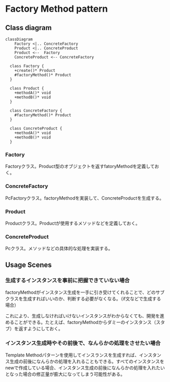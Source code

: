# Factory Method pattern

## Class diagram

```mermaid
classDiagram
    Factory <|.. ConcreteFactory
    Product <|.. ConcreteProduct
    Product <--  Factory
    ConcreteProduct <-- ConcreteFactory

  class Factory {
    +create()* Product
    #factoryMethod()* Product
  }

  class Product {
    +methodA()* void
    +methodB()* void
  }

  class ConcreteFactory {
    #factoryMethod()* Product
  }

  class ConcreteProduct {
    +methodA()* void
    +methodB()* void
  }
```

### Factory

Factoryクラス。Product型のオブジェクトを返すfatoryMethodを定義しておく。

### ConcreteFactory

PcFactoryクラス。factoryMethodを実装して、ConcreteProductを生成する。

### Product

Productクラス。Productが使用するメソッドなどを定義しておく。

### ConcreteProduct

Pcクラス。メソッドなどの具体的な処理を実装する。

## Usage Scenes

### 生成するインスタンスを事前に把握できていない場合

factoryMethodがインスタンス生成を一手に引き受けてくれることで、どのサブクラスを生成すればいいのか、判断する必要がなくなる。（if文などで生成する場合）

これにより、生成しなければいけないインスタンスがわからなくても、開発を進めることができる。たとえば、factoryMethodからダミーのインスタンス（スタブ）を返すようにしておく。

### インスタンス生成時やその前後で、なんらかの処理をさせたい場合

Template Methodパターンを使用してインスランスを生成すれば、インスタンス生成の前後になんらかの処理を入れることもできる。すべてのインスタンスをnewで作成している場合、インスタンス生成の前後になんらかの処理を入れたいとなった場合の修正量が膨大になってしまう可能性がある。
